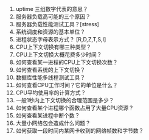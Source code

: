  1. uptime 三组数字代表的意思？
 2. 服务器负载高可能的三个原因？
 3. 服务器负载性能测试工具？[stress]
 4. 系统调度和资源的基本单位？
 5. 进程状态字母表示方式？ [R,D,Z,T,S,I]
 6. CPU上下文切换有哪三种类型？
 7. CPU上下文切换大概花费多少时间？
 8. 如何查看某一进程的CPU上下文切换次数？
 9. 如何查看系统的上下文切换？
 10. 数据库性能多线程测试工具？
 11. 如何查看CPU工作时间？它的单位是什么？
 12. CPU平均使用率的计算方式？
 13. 一般1秒内上下文切换的合理范围是多少？
 14. 如何查看某个进程哪个函数占用了大量CPU资源？
 15. 如何查看某进程中断个数？
 16. 大量小网络包会造成什么问题？
 17. 如何获取一段时间内某网卡收到的网络帧数和字节数？
 
 